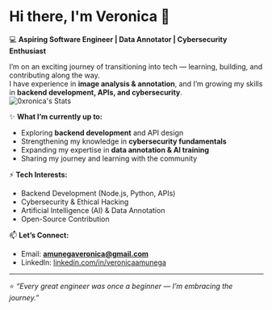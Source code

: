 # Hi there, I'm Veronica 👋  

💻 **Aspiring Software Engineer | Data Annotator | Cybersecurity Enthusiast**  

I’m on an exciting journey of transitioning into tech — learning, building, and contributing along the way.  
I have experience in **image analysis & annotation**, and I’m growing my skills in **backend development, APIs, and cybersecurity**.  
![0xronica's Stats](https://github-readme-stats.vercel.app/api?username=0xronica&theme=vue-dark&show_icons=true&hide_border=true&count_private=true)


✨ **What I’m currently up to:**  
- Exploring **backend development** and API design  
- Strengthening my knowledge in **cybersecurity fundamentals**  
- Expanding my expertise in **data annotation & AI training**  
- Sharing my journey and learning with the community  

⚡ **Tech Interests:**  
- Backend Development (Node.js, Python, APIs)  
- Cybersecurity & Ethical Hacking  
- Artificial Intelligence (AI) & Data Annotation  
- Open-Source Contribution  

📫 **Let’s Connect:**  
- Email: **amunegaveronica@gmail.com**  
- LinkedIn: [linkedin.com/in/veronicaamunega](https://www.linkedin.com/in/veronicaamunega/)  

---

⭐️ _“Every great engineer was once a beginner — I’m embracing the journey.”_  
